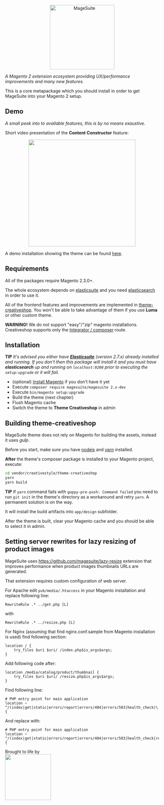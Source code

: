 <p align="center">
  <img alt="MageSuite" width="211" src="https://avatars1.githubusercontent.com/u/42670934?s=350&v=4">
</p>

_A Magento 2 extension ecosystem providing UX/performance improvements and many new features._

This is a core metapackage which you should install in order to get MageSuite into your
Magento 2 setup.

## Demo

_A small peek into to available features, this is by no means exaustive._ 

Short video presentation of the __Content Constructor__ feature:

<p align="center">
	<a href="https://vimeo.com/229095695">
  		<img width="350" src="https://i.vimeocdn.com/video/625378407.webp?mw=960&mh=540">
  	</a>
</p>

A demo installation showing the theme can be found [here](https://demo.creativeshop.io).

## Requirements

All of the packages require Magento 2.3.0+.

The whole ecosystem depends on [elasticsuite](http://elasticsuite.io/) and you need 
[elasticsearch](https://www.elastic.co/products/elasticsearch) in order to use it.

All of the frontend features and improvements are implemented in 
[theme-creativeshop](https://github.com/creativestyle/theme-creativeshop). 
You won't be able to take advantage of them if you use __Luma__ or other custom theme.

__WARNING!__ We do not support "easy"/"zip" magento installations. Creativeshop supports
only the [Integrator / composer](https://devdocs.magento.com/guides/v2.2/install-gde/prereq/integrator_install.html)
route.

## Installation

__TIP__ *It's advised you either have __[Elasticsuite](https://github.com/Smile-SA/elasticsuite/wiki/GettingStarted)__
(version 2.7.x) already installed and running. If you don't then this package will install it and you must have 
__elasticsearch__ up and running on `localhost:9200` prior to executing the `setup:upgrade` or it will fail.*

* (optional) [Install Magento](https://devdocs.magento.com/guides/v2.2/install-gde/prereq/integrator_install.html) if you don't have it yet 
* Execute `composer require magesuite/magesuite 2.x-dev`
* Execute `bin/magento setup:upgrade`
* Build the theme (next chapter)
* Flush Magento cache
* Switch the theme to __Theme Creativeshop__ in admin

## Building theme-creativeshop

MageSuite theme does not rely on Magento for building the assets, instead it uses *gulp*.

Before you start, make sure you have [nodejs](https://nodejs.org/en/) and 
[yarn](https://yarnpkg.com/lang/en/) installed.

__After__ the theme's composer package is installed to your Magento project, execute:

```bash
cd vendor/creativestyle/theme-creativeshop
yarn
yarn build
```

__TIP__ If `yarn` command fails with `guppy-pre-push: Command failed` you need to run `git init` in the theme's 
directory as a workaround and retry `yarn`. A permanent solution is on the way.

It will install the build artifacts into `app/design` subfolder.

After the theme is built, clear your Magento cache and you should be able to select it in admin.

## Setting server rewrites for lazy resizing of product images

MageSuite uses https://github.com/magesuite/lazy-resize extension that improves performance when product images thumbnails URLs are generated.

That extension requires custom configuration of web server.

For Apache edit `pub/media/.htaccess` in your Magento installation and replace following line:
```
RewriteRule .* ../get.php [L]
```
with
```
RewriteRule .* ../resize.php [L]
```

For Nginx (assuming that find nginx.conf.sample from Magento installation is used) find following section:
```
location / {
    try_files $uri $uri/ /index.php$is_args$args;
}
```
Add following code after:

```
location /media/catalog/product/thumbnail {
    try_files $uri $uri/ /resize.php$is_args$args;
}
```
Find following line:
```
# PHP entry point for main application
location ~ ^/(index|get|static|errors/report|errors/404|errors/503|health_check)\.php$ {
```
And replace with:
```
# PHP entry point for main application
location ~ ^/(index|get|static|errors/report|errors/404|errors/503|health_check|resize)\.php$ {
```

Brought to life by<br/>
<a href="https://creativestyle.de">
	<img src="http://www.creativestyle.pl/wp-content/uploads/2014/04/CS-logo-red-creativestyle-gmbh-sp-z-o-o-interactive-agency-krakow-munchen-logo.png" width="150"/>
</a>